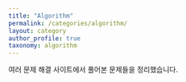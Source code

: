 ```yaml
---
title: "Algorithm"
permalink: /categories/algorithm/
layout: category
author_profile: true
taxonomy: algorithm
---
```


여러 문제 해결 사이트에서 풀어본 문제들을 정리했습니다.  

